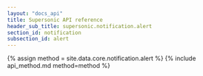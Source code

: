 ```yaml
---
layout: "docs_api"
title: Supersonic API reference
header_sub_title: supersonic.notification.alert
section_id: notification
subsection_id: alert
---
```


{% assign method = site.data.core.notification.alert %}
{% include api_method.md method=method %}
